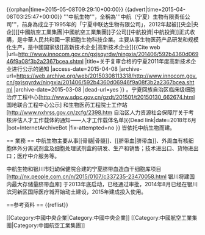{{orphan|time=2015-05-08T09:29:10+00:00}}
{{advert|time=2015-04-08T03:25:47+00:00}}
'''中航生物'''，全稱為'''中航（宁夏）生物有限责任公司'''，前身為成立于1995年的「宁夏中联达生物有限公司」，2012年起被[[央企|央企]][[中國航空工業集團|中國航空工業集團]]子公司[[中航投資|中航投資]]正式收購，是中華人民共和國一家細胞生物科技企業。主要从事生物医药产品研发和规模化生产，是中國国家级[[高新技术企业|高新技术企业]]<ref>{{Cite web |url=http://www.innocom.gov.cn/gxjsqyrdw/ningxia/201406/592b4360d06946f9a08f3b2a2367bcea.shtml |title=关于复审合格的宁夏2011年度高新技术企业进行公示的通知 |access-date=2015-04-08 |archive-url=https://web.archive.org/web/20150308113318/http://www.innocom.gov.cn/gxjsqyrdw/ningxia/201406/592b4360d06946f9a08f3b2a2367bcea.shtml |archive-date=2015-03-08 |dead-url=yes }}</ref> 。宁夏回族自治区临床级细胞治疗工程中心<ref>[http://www.sdpc.gov.cn/gzdt/201501/t20150130_662674.html 国地联合工程中心公示]</ref> 和生物医药工程院士工作站<ref>[http://www.nxhrss.gov.cn/zcfg/2398.htm 自治区人力资源社会保障厅关于考核评估人才工作载体的通知——人才工作载体名单]{{Dead link|date=2018年6月 |bot=InternetArchiveBot |fix-attempted=no }}</ref> 皆依托中航生物而建。

== 業務 ==
中航生物主要从事[[骨髓|骨髓]]、[[脐带血|脐带血]]、外周血有核细胞体外分离试剂盒及细胞处理试剂盒的研发、生产和销售；技术进出口、货物进出口；医疗中介服务等。

中航生物和银川市妇幼保健院合建的宁夏脐带血造血干细胞库项目<ref>[http://nx.people.com.cn/n/2015/0107/c337235-23470058.html 银川将建国内最大存储量脐带血库]</ref> 于2013年底启动，已经通过审批，2014年8月已经在银川滨河新区国际医疗城开始动土建设，2015年建成投入使用。<br />



==参考资料 ==
{{reflist}}

[[Category:中國中央企業|Category:中國中央企業]]
[[Category:中國航空工業集團|Category:中國航空工業集團]]